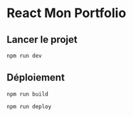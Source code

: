 # React Mon Portfolio

## Lancer le projet

```
npm run dev
```

## Déploiement


```
npm run build
```

```
npm run deploy
```